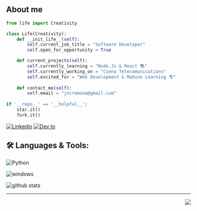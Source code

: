 ## About me

```python
from life import Creativity

class Life(Creativity):
    def __init_life__(self):
        self.current_job_title = "Software Developer"
        self.open_for_opportunity = True

    def current_projects(self):
        self.currently_learning = "Node.Js & React 📚"
        self.currently_working_on = "Ciena Telecomunications"
        self.excited_for = "Web Development & Mahine Learning 🌎"
    
    def contact_me(self):
        self.email = "jncremona@gmail.com"
 
if '__repo__' == '__helpful__':
    star.it()
    fork.it()
```



<!--Social Channel-->
<a href="https://www.linkedin.com/in/juliancremona/"><img src="https://media.licdn.com/dms/image/C4D03AQGiE3ecnPkTQg/profile-displayphoto-shrink_800_800/0/1668117076885?e=2147483647&v=beta&t=iI8p7wzZXIFQmLRJJdJtoayjD-bUvx6r4oPGtwz7z80" alt="Linkedin"></a>
<a href="https://dev.to/codewithgauri"><img src="https://img.shields.io/badge/DEV.TO-%231572B6.svg?&amp;style=for-the-badge&amp;logo=dev%20to&amp;logoColor=white" alt="Dev to"></a>




<!-- Language and tools badge-->
## 🛠️ **Languages & Tools:**

<p><img src="https://img.shields.io/badge/python%20-%2314354C.svg?&amp;style=for-the-badge&amp;logo=python&amp;logoColor=white" alt="Python">


<img src="https://img.shields.io/badge/windows-0078D6?logo=windows&amp;logoColor=white&amp;style=for-the-badge" alt="windows"></p>

<!-- Github Stats -->
<img align="center" src="https://github-readme-stats.vercel.app/api?username=jcremona2&show_icons=true&include_all_commits=true&theme=blue-white&count_private=true" alt="github stats">

<!--Footer-->
<hr>
<img align="right" src="https://img.shields.io/badge/Made%20with-Markdown-1f425f.svg?style=for-the-badge">
